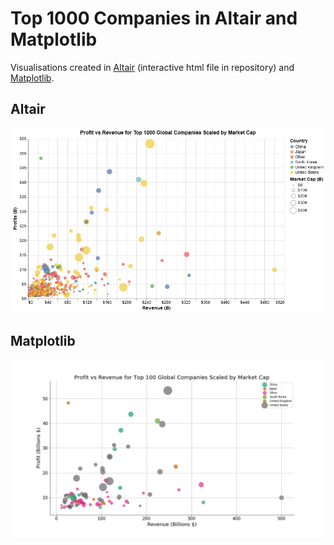 # Top 1000 Companies in Altair and Matplotlib

Visualisations created in [Altair](https://github.com/altair-viz/altair) (interactive html file in repository) and [Matplotlib](https://github.com/matplotlib/matplotlib).

## Altair
<img src="tpr_altair.png"/>

## Matplotlib
<img src="tpr_matplotlib.png"/>
